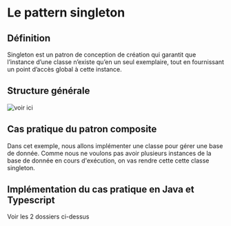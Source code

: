 # Le pattern singleton

## Définition

Singleton est un patron de conception de création qui garantit que l’instance d’une classe n’existe qu’en un seul exemplaire, tout en fournissant un point d’accès global à cette instance.

## Structure générale

![voir ici](https://i.ibb.co/ZxsK4HM/singleton.png)

## Cas pratique du patron composite

Dans cet exemple, nous allons implémenter une classe pour gérer une base de donnée. Comme nous ne voulons pas avoir plusieurs instances de la base de donnée en cours d'exécution, on vas rendre cette cette classe singleton.

## Implémentation du cas pratique en Java et Typescript

Voir les 2 dossiers ci-dessus
